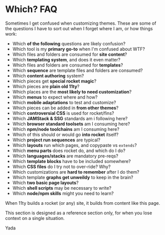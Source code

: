 # Which? FAQ

Sometimes I get confused when customizing themes. These are some of the questions I have to sort out when I forget where I am, or how things work:

- Which **of the following** questions are likely confusion?
- Which tool is my **primary go-to** when I'm confused about WTF?
- Which files and folders are consumed for **site content**?
- Which **templating system**, and does it even matter?
- Which files and folders are consumed for **templates**?
- Which **sequence** are template files and folders are consumed?
- Which **content authoring** system?
- Which pieces get **special rocket magic**?
- Which pieces are **plain old 11ty**?
- Which places are the **most likely to need customization**?
- Which **menus** to expect where and how?
- Which **mobile adaptations** to test and customize?
- Which pieces can be added in **from other themes**?
- Which **controversial CSS** is used for rocket/fins?
- Which **JAMStack & SSG** standards am i following here?
- Which **browser standard toolsets** am I consuming here?
- Which **npm/node toolchains** am I consuming here?
- Which of this should or would go **into rocket** itself?
- Which **project run sequences** are typical?
- Which **layouts** run which pages, and copypaste vs `extends`?
- Which **menu parts** does rocket do, and which do I do?
- Which **languages/stacks** are mandatory pre-reqs?
- Which **template blocks** have to be included somewhere?
- Which **CSS files** do I try not to over-ride? Why?
- Which customizations are **hard to remember** after I do them?
- Which template **graphs get unweildy** to keep in the brain?
- Which **two basic page layouts**?
- Which **shell scripts** may be necessary to write?
- Which **node/npm skills** might you need to learn?


When 11ty builds a rocket (or any) site, it builds from content like this page.

This section is designed as a reference section only, for when you lose context on a single situation.

Yada